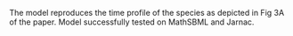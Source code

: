 

The model reproduces the time profile of the species as depicted in Fig 3A of
the paper. Model successfully tested on MathSBML and Jarnac.

